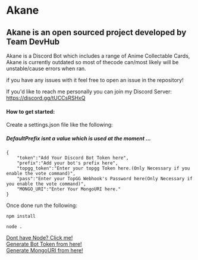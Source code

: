 # Akane

## Akane is an open sourced project developed by Team DevHub

Akane is a Discord Bot which includes a range of Anime Collectable Cards, Akane is currently outdated so most of thecode can/most likely will be unstable/cause errors when ran.

if you have any issues with it feel free to open an issue in the repository!

If you'd like to reach me personally you can join my Discord Server: https://discord.gg/tUCCsRSHxQ

#### How to get started:

Create a settings.json file like the following:
##### DefaultPrefix isnt a value which is used at the moment ...

```
{
	"token":"Add Your Discord Bot Token here",
	"prefix":"Add your bot's prefix here",
    "topgg_token":"Enter your topgg Token here.(Only Necessary if you enable the vote command)",
    "pass":"Enter your TopGG Webhook's Password here(Only Necessary if you enable the vote command)",
    "MONGO_URI":"Enter Your MongoURI here."
}
```

Once done run the following:

```
npm install

node .
```
[Dont have Node? Click me!](https://nodejs.org/en/)<br>
[Generate Bot Token from here!](https://discord.com/developers/applications)<br>
[Generate MongoURI from here!](https://mongodb.com)
